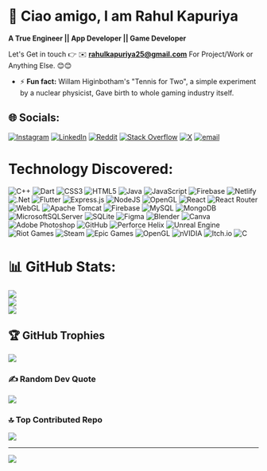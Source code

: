 # 💫 Ciao amigo, I am Rahul Kapuriya
**A True Engineer || App Developer || Game Developer**

Let's Get in touch 👉 ✉️ **rahulkapuriya25@gmail.com** For Project/Work or Anything Else. 😊😊
 
- ⚡ **Fun fact:** Willam Higinbotham's "Tennis for Two", a simple experiment by a nuclear physicist, Gave birth to whole gaming industry itself.

## 🌐 Socials:
[![Instagram](https://img.shields.io/badge/Instagram-%23E4405F.svg?logo=Instagram&logoColor=white)](https://instagram.com/rahul__kapuriya) [![LinkedIn](https://img.shields.io/badge/LinkedIn-%230077B5.svg?logo=linkedin&logoColor=white)](https://linkedin.com/in/rahul-kapuriya) [![Reddit](https://img.shields.io/badge/Reddit-%23FF4500.svg?logo=Reddit&logoColor=white)](https://reddit.com/user/u/Upset-Opening-9210) [![Stack Overflow](https://img.shields.io/badge/-Stackoverflow-FE7A16?logo=stack-overflow&logoColor=white)](https://stackoverflow.com/users/rahul-kapuriya) [![X](https://img.shields.io/badge/X-black.svg?logo=X&logoColor=white)](https://x.com/rahul_Kapuriya) [![email](https://img.shields.io/badge/Email-D14836?logo=gmail&logoColor=white)](mailto:rahulkapuriya25@gmail.com) 

# Technology Discovered:
![C++](https://img.shields.io/badge/c++-%2300599C.svg?style=plastic&logo=c%2B%2B&logoColor=white) ![Dart](https://img.shields.io/badge/dart-%230175C2.svg?style=plastic&logo=dart&logoColor=white) ![CSS3](https://img.shields.io/badge/css3-%231572B6.svg?style=plastic&logo=css3&logoColor=white) ![HTML5](https://img.shields.io/badge/html5-%23E34F26.svg?style=plastic&logo=html5&logoColor=white) ![Java](https://img.shields.io/badge/java-%23ED8B00.svg?style=plastic&logo=openjdk&logoColor=white) ![JavaScript](https://img.shields.io/badge/javascript-%23323330.svg?style=plastic&logo=javascript&logoColor=%23F7DF1E) ![Firebase](https://img.shields.io/badge/firebase-%23039BE5.svg?style=plastic&logo=firebase) ![Netlify](https://img.shields.io/badge/netlify-%23000000.svg?style=plastic&logo=netlify&logoColor=#00C7B7) ![.Net](https://img.shields.io/badge/.NET-5C2D91?style=plastic&logo=.net&logoColor=white) ![Flutter](https://img.shields.io/badge/Flutter-%2302569B.svg?style=plastic&logo=Flutter&logoColor=white) ![Express.js](https://img.shields.io/badge/express.js-%23404d59.svg?style=plastic&logo=express&logoColor=%2361DAFB) ![NodeJS](https://img.shields.io/badge/node.js-6DA55F?style=plastic&logo=node.js&logoColor=white) ![OpenGL](https://img.shields.io/badge/OpenGL-%23FFFFFF.svg?style=plastic&logo=opengl) ![React](https://img.shields.io/badge/react-%2320232a.svg?style=plastic&logo=react&logoColor=%2361DAFB) ![React Router](https://img.shields.io/badge/React_Router-CA4245?style=plastic&logo=react-router&logoColor=white) ![WebGL](https://img.shields.io/badge/WebGL-990000?logo=webgl&logoColor=white&style=plastic) ![Apache Tomcat](https://img.shields.io/badge/apache%20tomcat-%23F8DC75.svg?style=plastic&logo=apache-tomcat&logoColor=black) ![Firebase](https://img.shields.io/badge/firebase-a08021?style=plastic&logo=firebase&logoColor=ffcd34) ![MySQL](https://img.shields.io/badge/mysql-4479A1.svg?style=plastic&logo=mysql&logoColor=white) ![MongoDB](https://img.shields.io/badge/MongoDB-%234ea94b.svg?style=plastic&logo=mongodb&logoColor=white) ![MicrosoftSQLServer](https://img.shields.io/badge/Microsoft%20SQL%20Server-CC2927?style=plastic&logo=microsoft%20sql%20server&logoColor=white) ![SQLite](https://img.shields.io/badge/sqlite-%2307405e.svg?style=plastic&logo=sqlite&logoColor=white) ![Figma](https://img.shields.io/badge/figma-%23F24E1E.svg?style=plastic&logo=figma&logoColor=white) ![Blender](https://img.shields.io/badge/blender-%23F5792A.svg?style=plastic&logo=blender&logoColor=white) ![Canva](https://img.shields.io/badge/Canva-%2300C4CC.svg?style=plastic&logo=Canva&logoColor=white) ![Adobe Photoshop](https://img.shields.io/badge/adobe%20photoshop-%2331A8FF.svg?style=plastic&logo=adobe%20photoshop&logoColor=white) ![GitHub](https://img.shields.io/badge/github-%23121011.svg?style=plastic&logo=github&logoColor=white) ![Perforce Helix](https://img.shields.io/badge/-PERFORCE%20HELIX-404040?style=plastic&logo=Perforce&logoColor=white) ![Unreal Engine](https://img.shields.io/badge/unrealengine-%23313131.svg?style=plastic&logo=unrealengine&logoColor=white) ![Riot Games](https://img.shields.io/badge/riotgames-D32936.svg?style=plastic&logo=riotgames&logoColor=white) ![Steam](https://img.shields.io/badge/steam-%23000000.svg?style=plastic&logo=steam&logoColor=white) ![Epic Games](https://img.shields.io/badge/epicgames-%23313131.svg?style=plastic&logo=epicgames&logoColor=white) ![OpenGL](https://img.shields.io/badge/OpenGL-white?logo=OpenGL&style=plastic) ![nVIDIA](https://img.shields.io/badge/nVIDIA-%2376B900.svg?style=plastic&logo=nVIDIA&logoColor=white) ![Itch.io](https://img.shields.io/badge/Itch-%23FF0B34.svg?style=plastic&logo=Itch.io&logoColor=white) ![C](https://img.shields.io/badge/c-%2300599C.svg?style=plastic&logo=c&logoColor=white)



# 📊 GitHub Stats:
![](https://github-readme-stats.vercel.app/api?username=rahul-kapuriya&theme=rose&hide_border=false&include_all_commits=true&count_private=true)<br/>
![](https://nirzak-streak-stats.vercel.app/?user=rahul-kapuriya&theme=rose&hide_border=false)<br/>
![](https://github-readme-stats.vercel.app/api/top-langs/?username=rahul-kapuriya&theme=rose&hide_border=false&include_all_commits=true&count_private=true&layout=compact)

## 🏆 GitHub Trophies
![](https://github-profile-trophy.vercel.app/?username=rahul-kapuriya&theme=gruv-box&no-frame=false&no-bg=true&margin-w=4)

### ✍️ Random Dev Quote
![](https://quotes-github-readme.vercel.app/api?type=horizontal&theme=light)

### 🔝 Top Contributed Repo
![](https://github-contributor-stats.vercel.app/api?username=rahul-kapuriya&limit=5&theme=rose&combine_all_yearly_contributions=true)

---
[![](https://visitcount.itsvg.in/api?id=rahul-kapuriya&icon=0&color=0)](https://visitcount.itsvg.in)

<!-- Proudly created with GPRM ( https://gprm.itsvg.in ) -->
